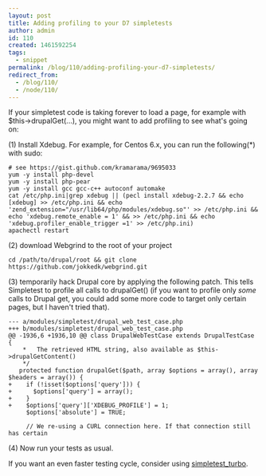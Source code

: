 ```yaml
---
layout: post
title: Adding profiling to your D7 simpletests
author: admin
id: 110
created: 1461592254
tags:
  - snippet
permalink: /blog/110/adding-profiling-your-d7-simpletests/
redirect_from:
  - /blog/110/
  - /node/110/
---
```

If your simpletest code is taking forever to load a page, for example with $this->drupalGet(...), you might want to add profiling to see what's going on:

(1) Install Xdebug. For example, for Centos 6.x, you can run the following(*) with sudo:

    # see https://gist.github.com/kramarama/9695033
    yum -y install php-devel
    yum -y install php-pear
    yum -y install gcc gcc-c++ autoconf automake
    cat /etc/php.ini|grep xdebug || (pecl install xdebug-2.2.7 && echo [xdebug] >> /etc/php.ini && echo 'zend_extension="/usr/lib64/php/modules/xdebug.so"' >> /etc/php.ini && echo 'xdebug.remote_enable = 1' && >> /etc/php.ini && echo 'xdebug.profiler_enable_trigger =1' >> /etc/php.ini)
    apachectl restart

(2) download Webgrind to the root of your project

    cd /path/to/drupal/root && git clone https://github.com/jokkedk/webgrind.git

(3) temporarily hack Drupal core by applying the following patch. This tells Simpletest to profile all calls to drupalGet() (if you want to profile only _some_ calls to Drupal get, you could add some more code to target only certain pages, but I haven't tried that).

    --- a/modules/simpletest/drupal_web_test_case.php
    +++ b/modules/simpletest/drupal_web_test_case.php
    @@ -1936,6 +1936,10 @@ class DrupalWebTestCase extends DrupalTestCase {
        *   The retrieved HTML string, also available as $this->drupalGetContent()
        */
       protected function drupalGet($path, array $options = array(), array $headers = array()) {
    +    if (!isset($options['query'])) {
    +      $options['query'] = array();
    +    }
    +    $options['query']['XDEBUG_PROFILE'] = 1;
         $options['absolute'] = TRUE;

         // We re-using a CURL connection here. If that connection still has certain

(4) Now run your tests as usual.

If you want an even faster testing cycle, consider using [simpletest_turbo](https://www.drupal.org/project/simpletest_turbo).
